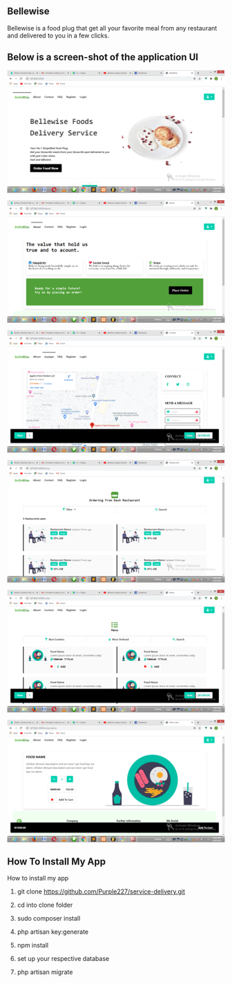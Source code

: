 
##  Bellewise

Bellewise is a food plug that get all your favorite meal from any restaurant and delivered to you in a few clicks.

## Below is a screen-shot of the application UI

![](/public/images/screenshot/Home.png)

![](/public/images/screenshot/About.png)

![](/public/images/screenshot/Contact.png)

![](/public/images/screenshot/Restaurant.png)

![](/public/images/screenshot/Order-item.png)

![](/public/images/screenshot/Single.png)



## How To Install My App

How to install my app 

1) git clone https://github.com/Purple227/service-delivery.git

2) cd into clone folder

3) sudo composer install

4) php artisan key:generate

5)  npm install

6) set up your respective database

7) php artisan migrate

